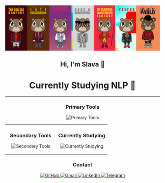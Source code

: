 <p align="center">
  <img src="https://raw.githubusercontent.com/llanimo/llanimo/main/Frame%20Kanye.png" alt="Frame Kanye" width="1000"/>
</p>

<div align="center">

## Hi, I'm Slava 👋
# Currently Studying **NLP** 🧠

</div>

---

<div align="center">
  <h3>Primary Tools</h3>
</div>
<p align="center">
  <img src="https://skillicons.dev/icons?i=python,pytorch,tensorflow" width="700" height="100" alt="Primary Tools"/>
</p>


<table align="center" border="0" cellpadding="0" cellspacing="0" width="80%">
  <tr>
    <td align="center" valign="top" width="50%">
      <h3>Secondary Tools</h3>
      <p align="center">
        <img src="https://skillicons.dev/icons?i=cs,javascript,julia" width="250" height="50" alt="Secondary Tools"/>
      </p>
    </td>
    <td align="center" valign="top" width="50%">
      <h3>Currently Studying</h3>
      <p align="center">
        <img src="https://skillicons.dev/icons?i=cpp,kotlin" width="250" height="50" alt="Currently Studying"/>
      </p>
    </td>
  </tr>
</table>


<div align="center">
  <h3>Contact</h3>
</div>
<p align="center">
  <a href="https://github.com/llanimo">
    <img src="https://skillicons.dev/icons?i=github" alt="GitHub" width="46"/>
  </a>
  <a href="mailto:olor.guard@gmail.com">
    <img src="https://upload.wikimedia.org/wikipedia/commons/7/7e/Gmail_icon_%282020%29.svg" alt="Gmail" width="46"/>
  </a>
  <a href="https://www.linkedin.com/in/vyacheslav-lyan/">
    <img src="https://upload.wikimedia.org/wikipedia/commons/c/ca/LinkedIn_logo_initials.png" alt="LinkedIn" width="46"/>
  </a>
  <a href="https://t.me/llanimo">
    <img src="https://upload.wikimedia.org/wikipedia/commons/8/82/Telegram_logo.svg" alt="Telegram" width="46"/>
  </a>
</p>
